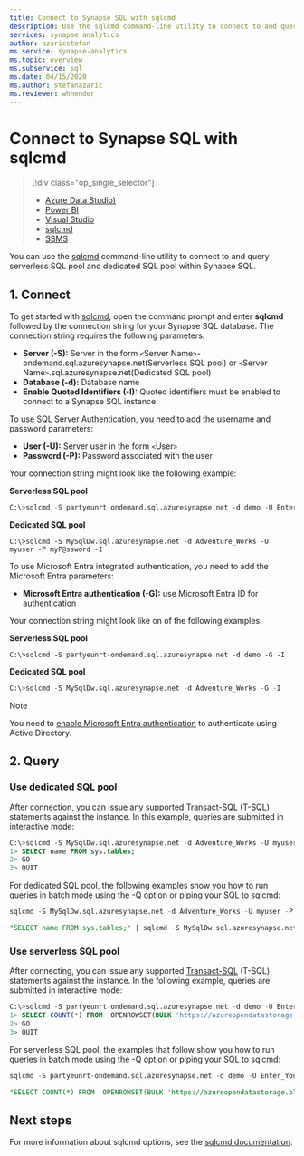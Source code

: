 ```yaml
---
title: Connect to Synapse SQL with sqlcmd
description: Use the sqlcmd command-line utility to connect to and query serverless SQL pool and dedicated SQL pool.
services: synapse analytics
author: azaricstefan 
ms.service: synapse-analytics
ms.topic: overview 
ms.subservice: sql 
ms.date: 04/15/2020 
ms.author: stefanazaric 
ms.reviewer: whhender
---
```


# Connect to Synapse SQL with sqlcmd

> [!div class="op_single_selector"]
> * [Azure Data Studio)](get-started-azure-data-studio.md)
> * [Power BI](get-started-power-bi-professional.md)
> * [Visual Studio](../sql/get-started-visual-studio.md)
> * [sqlcmd](../sql/get-started-connect-sqlcmd.md)
> * [SSMS](get-started-ssms.md)

You can use the [sqlcmd](/sql/tools/sqlcmd-utility?view=azure-sqldw-latest&preserve-view=true) command-line utility to connect to and query serverless SQL pool and dedicated SQL pool within Synapse SQL.  

## 1. Connect
To get started with [sqlcmd](/sql/tools/sqlcmd-utility?view=azure-sqldw-latest&preserve-view=true), open the command prompt and enter **sqlcmd** followed by the connection string for your Synapse SQL database. The connection string requires the following parameters:

* **Server (-S):** Server in the form `<`Server Name`>`-ondemand.sql.azuresynapse.net(Serverless SQL pool) or `<`Server Name`>`.sql.azuresynapse.net(Dedicated SQL pool)
* **Database (-d):** Database name
* **Enable Quoted Identifiers (-I):** Quoted identifiers must be enabled to connect to a Synapse SQL instance

To use SQL Server Authentication, you need to add the username and password parameters:

* **User (-U):** Server user in the form `<`User`>`
* **Password (-P):** Password associated with the user

Your connection string might look like the following example:

**Serverless SQL pool**

```sql
C:\>sqlcmd -S partyeunrt-ondemand.sql.azuresynapse.net -d demo -U Enter_Your_Username_Here -P Enter_Your_Password_Here -I
```

**Dedicated SQL pool**

```
C:\>sqlcmd -S MySqlDw.sql.azuresynapse.net -d Adventure_Works -U myuser -P myP@ssword -I
```

To use Microsoft Entra integrated authentication, you need to add the Microsoft Entra parameters:

* **Microsoft Entra authentication (-G):** use Microsoft Entra ID for authentication

Your connection string might look like on of the following examples:

**Serverless SQL pool**

```
C:\>sqlcmd -S partyeunrt-ondemand.sql.azuresynapse.net -d demo -G -I
```

**Dedicated SQL pool**

```sql
C:\>sqlcmd -S MySqlDw.sql.azuresynapse.net -d Adventure_Works -G -I
```

> [!NOTE]
> You need to [enable Microsoft Entra authentication](../sql/active-directory-authentication.md) to authenticate using Active Directory.

## 2. Query

### Use dedicated SQL pool

After connection, you can issue any supported [Transact-SQL](/sql/t-sql/language-reference?view=azure-sqldw-latest&preserve-view=true) (T-SQL) statements against the instance. In this example, queries are submitted in interactive mode:

```sql
C:\>sqlcmd -S MySqlDw.sql.azuresynapse.net -d Adventure_Works -U myuser -P myP@ssword -I
1> SELECT name FROM sys.tables;
2> GO
3> QUIT
```

For dedicated SQL pool, the following examples show you how to run queries in batch mode using the -Q option or piping your SQL to sqlcmd:

```sql
sqlcmd -S MySqlDw.sql.azuresynapse.net -d Adventure_Works -U myuser -P myP@ssword -I -Q "SELECT name FROM sys.tables;"
```

```sql
"SELECT name FROM sys.tables;" | sqlcmd -S MySqlDw.sql.azuresynapse.net -d Adventure_Works -U myuser -P myP@ssword -I > .\tables.out
```

### Use serverless SQL pool

After connecting, you can issue any supported [Transact-SQL](/sql/t-sql/language-reference?view=azure-sqldw-latest&preserve-view=true) (T-SQL) statements against the instance.  In the following example, queries are submitted in interactive mode:

```sql
C:\>sqlcmd -S partyeunrt-ondemand.sql.azuresynapse.net -d demo -U Enter_Your_Username_Here -P Enter_Your_Password_Here -I
1> SELECT COUNT(*) FROM  OPENROWSET(BULK 'https://azureopendatastorage.blob.core.windows.net/censusdatacontainer/release/us_population_county/year=20*/*.parquet', FORMAT='PARQUET')
2> GO
3> QUIT
```

For serverless SQL pool, the examples that follow show you how to run queries in batch mode using the -Q option or piping your SQL to sqlcmd:

```sql
sqlcmd -S partyeunrt-ondemand.sql.azuresynapse.net -d demo -U Enter_Your_Username_Here -P 'Enter_Your_Password_Here' -I -Q "SELECT COUNT(*) FROM  OPENROWSET(BULK 'https://azureopendatastorage.blob.core.windows.net/censusdatacontainer/release/us_population_county/year=20*/*.parquet', FORMAT='PARQUET')"
```

```sql
"SELECT COUNT(*) FROM  OPENROWSET(BULK 'https://azureopendatastorage.blob.core.windows.net/censusdatacontainer/release/us_population_county/year=20*/*.parquet', FORMAT='PARQUET')" | sqlcmd -S partyeunrt-ondemand.sql.azuresynapse.net -d demo -U Enter_Your_Username_Here -P 'Enter_Your_Password_Here' -I > ./tables.out
```

## Next steps

For more information about sqlcmd options, see the [sqlcmd documentation](/sql/tools/sqlcmd-utility?view=azure-sqldw-latest&preserve-view=true).
